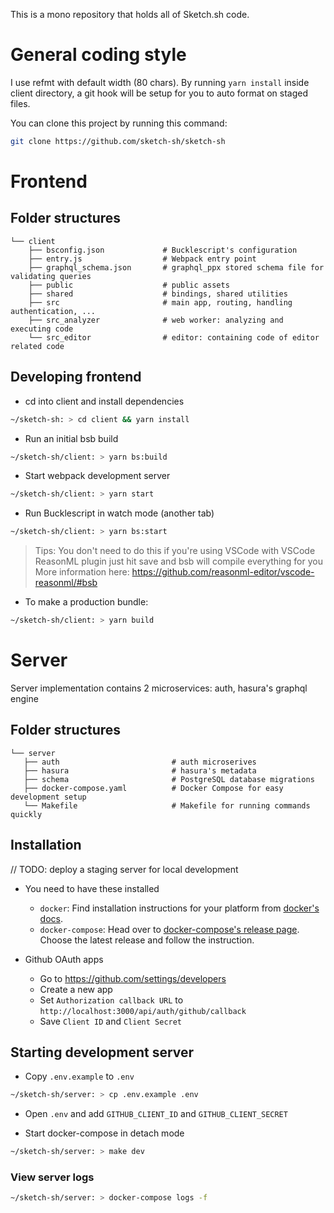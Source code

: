 This is a mono repository that holds all of Sketch.sh code.

# General coding style

I use refmt with default width (80 chars). By running `yarn install` inside client directory, a git hook will be setup for you to auto format on staged files.

You can clone this project by running this command:

```sh
git clone https://github.com/sketch-sh/sketch-sh
```

# Frontend

## Folder structures

```
└── client
    ├── bsconfig.json             # Bucklescript's configuration
    ├── entry.js                  # Webpack entry point
    ├── graphql_schema.json       # graphql_ppx stored schema file for validating queries
    ├── public                    # public assets
    ├── shared                    # bindings, shared utilities
    ├── src                       # main app, routing, handling authentication, ...
    ├── src_analyzer              # web worker: analyzing and executing code
    └── src_editor                # editor: containing code of editor related code
```

## Developing frontend

- cd into client and install dependencies

```sh
~/sketch-sh: > cd client && yarn install
```

- Run an initial bsb build

```sh
~/sketch-sh/client: > yarn bs:build
```

- Start webpack development server

```sh
~/sketch-sh/client: > yarn start
```

- Run Bucklescript in watch mode (another tab)

```sh
~/sketch-sh/client: > yarn bs:start
```

> Tips: You don't need to do this if you're using VSCode with VSCode ReasonML plugin
> just hit save and bsb will compile everything for you
> More information here: https://github.com/reasonml-editor/vscode-reasonml/#bsb

- To make a production bundle:

```sh
~/sketch-sh/client: > yarn build
```

# Server

Server implementation contains 2 microservices: auth, hasura's graphql engine

## Folder structures

```
└── server
   ├── auth                         # auth microserives
   ├── hasura                       # hasura's metadata
   ├── schema                       # PostgreSQL database migrations
   ├── docker-compose.yaml          # Docker Compose for easy development setup
   └── Makefile                     # Makefile for running commands quickly
```

## Installation

// TODO: deploy a staging server for local development

- You need to have these installed
  - `docker`: Find installation instructions for your platform from [docker's docs](https://docs.docker.com/install/#supported-platforms).
  - `docker-compose`: Head over to [docker-compose's release page](https://github.com/docker/compose/releases). Choose the latest release and follow the instruction.

- Github OAuth apps

  - Go to https://github.com/settings/developers
  - Create a new app
  - Set `Authorization callback URL` to `http://localhost:3000/api/auth/github/callback`
  - Save `Client ID` and `Client Secret`

## Starting development server

- Copy `.env.example` to `.env`

```sh
~/sketch-sh/server: > cp .env.example .env
```

- Open `.env` and add `GITHUB_CLIENT_ID` and `GITHUB_CLIENT_SECRET`

- Start docker-compose in detach mode

```sh
~/sketch-sh/server: > make dev
```

### View server logs

```sh
~/sketch-sh/server: > docker-compose logs -f
```
